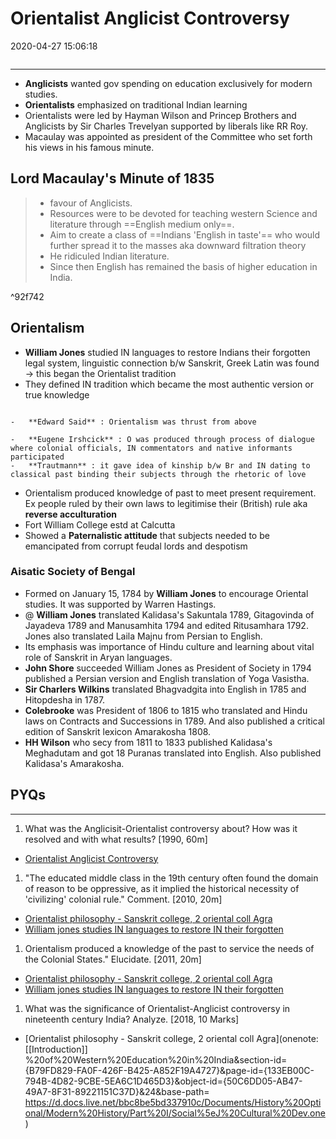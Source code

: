 # Orientalist Anglicist Controversy

2020-04-27 15:06:18

```toc
```

---

- **Anglicists** wanted gov spending on education exclusively for modern studies.
- **Orientalists** emphasized on traditional Indian learning
- Orientalists were led by Hayman Wilson and Princep Brothers and Anglicists by Sir Charles Trevelyan supported by liberals like RR Roy.
- Macaulay was appointed as president of the Committee who set forth his views in his famous minute.

## Lord Macaulay's Minute of 1835

> - favour of Anglicists.
> - Resources were to be devoted for teaching western Science and literature through ==English medium only==.
> - Aim to create a class of ==Indians 'English in taste'== who would further spread it to the masses aka downward filtration theory
> - He ridiculed Indian literature.
> - Since then English has remained the basis of higher education in India.

^92f742

## Orientalism

- **William Jones** studied IN languages to restore Indians their forgotten legal system, linguistic connection b/w Sanskrit, Greek Latin was found -> this began the Orientalist tradition
- They defined IN tradition which became the most authentic version or true knowledge

```ad-Views

-   **Edward Said** : Orientalism was thrust from above

-   **Eugene Irshcick** : O was produced through process of dialogue where colonial officials, IN commentators and native informants participated
-   **Trautmann** : it gave idea of kinship b/w Br and IN dating to classical past binding their subjects through the rhetoric of love

```

- Orientalism produced knowledge of past to meet present requirement. Ex people ruled by their own laws to legitimise their (British) rule aka **reverse acculturation**
- Fort William College estd at Calcutta
- Showed a **Paternalistic attitude** that subjects needed to be emancipated from corrupt feudal lords and despotism

### Aisatic Society of Bengal

- Formed on January 15, 1784 by **William Jones** to encourage Oriental studies. It was supported by Warren Hastings.
- @ **William Jones** translated Kalidasa's Sakuntala 1789, Gitagovinda of Jayadeva 1789 and Manusamhita 1794 and edited Ritusamhara 1792. Jones also translated Laila Majnu from Persian to English.
- Its emphasis was importance of Hindu culture and learning about vital role of Sanskrit in Aryan languages.
- **John Shore** succeeded William Jones as President of Society in 1794 published a Persian version and English translation of Yoga Vasistha.
- **Sir Charlers Wilkins** translated Bhagvadgita into English in 1785 and Hitopdesha in 1787.
- **Colebrooke** was President of 1806 to 1815 who translated and Hindu laws on Contracts and Successions in 1789. And also published a critical edition of Sanskrit lexicon Amarakosha 1808.
- **HH Wilson** who secy from 1811 to 1833 published Kalidasa's Meghadutam and got 18 Puranas translated into English. Also published Kalidasa's Amarakosha.

## PYQs

---

1. What was the Anglicisit-Orientalist controversy about? How was it resolved and with what results? [1990, 60m]
- [Orientalist Anglicist Controversy](onenote:[[Orientalist]]%20Anglicist%20Controversy&section-id={B79FD829-FA0F-426F-B425-A852F19A4727}&page-id={3CCDEF23-4F1B-474E-B656-7FA1CD662E8B}&end&base-path=https://d.docs.live.net/bbc8be5bd337910c/Documents/History%20Optional/Modern%20History/Part%20I/Social%5eJ%20Cultural%20Dev.one)

1. "The educated middle class in the 19th century often found the domain of reason to be oppressive, as it implied the historical necessity of 'civilizing' colonial rule." Comment.
[2010, 20m]
- [Orientalist philosophy - Sanskrit college, 2 oriental coll Agra](onenote:[[Introduction]]%20of%20Western%20Education%20in%20India&section-id={B79FD829-FA0F-426F-B425-A852F19A4727}&page-id={133EB00C-794B-4D82-9CBE-5EA6C1D465D3}&object-id={50C6DD05-AB47-49A7-8F31-89221151C37D}&24&base-path=https://d.docs.live.net/bbc8be5bd337910c/Documents/History%20Optional/Modern%20History/Part%20I/Social%5eJ%20Cultural%20Dev.one)
- [William jones studies IN languages to restore IN their forgotten](onenote:[[Orientalist]]%20Anglicist%20Controversy&section-id={B79FD829-FA0F-426F-B425-A852F19A4727}&page-id={3CCDEF23-4F1B-474E-B656-7FA1CD662E8B}&object-id={EB0991F9-AE79-4052-8DE2-0CF559A6FBC4}&D&base-path=https://d.docs.live.net/bbc8be5bd337910c/Documents/History%20Optional/Modern%20History/Part%20I/Social%5eJ%20Cultural%20Dev.one)

1. Orientalism produced a knowledge of the past to service the needs of the Colonial States." Elucidate. [2011, 20m]
- [Orientalist philosophy - Sanskrit college, 2 oriental coll Agra](onenote:[[Introduction]]%20of%20Western%20Education%20in%20India&section-id={B79FD829-FA0F-426F-B425-A852F19A4727}&page-id={133EB00C-794B-4D82-9CBE-5EA6C1D465D3}&object-id={50C6DD05-AB47-49A7-8F31-89221151C37D}&24&base-path=https://d.docs.live.net/bbc8be5bd337910c/Documents/History%20Optional/Modern%20History/Part%20I/Social%5eJ%20Cultural%20Dev.one)
- [William jones studies IN languages to restore IN their forgotten](onenote:[[Orientalist]]%20Anglicist%20Controversy&section-id={B79FD829-FA0F-426F-B425-A852F19A4727}&page-id={3CCDEF23-4F1B-474E-B656-7FA1CD662E8B}&object-id={EB0991F9-AE79-4052-8DE2-0CF559A6FBC4}&D&base-path=https://d.docs.live.net/bbc8be5bd337910c/Documents/History%20Optional/Modern%20History/Part%20I/Social%5eJ%20Cultural%20Dev.one)

1. What was the significance of Orientalist-Anglicist controversy in nineteenth century India? Analyze. [2018, 10 Marks]
- [Orientalist philosophy - Sanskrit college, 2 oriental coll Agra](onenote: [[Introduction]] %20of%20Western%20Education%20in%20India&section-id={B79FD829-FA0F-426F-B425-A852F19A4727}&page-id={133EB00C-794B-4D82-9CBE-5EA6C1D465D3}&object-id={50C6DD05-AB47-49A7-8F31-89221151C37D}&24&base-path= https://d.docs.live.net/bbc8be5bd337910c/Documents/History%20Optional/Modern%20History/Part%20I/Social%5eJ%20Cultural%20Dev.one )
